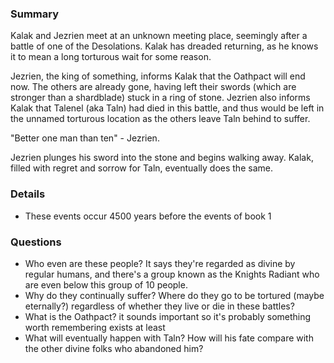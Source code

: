 ### Summary
Kalak and Jezrien meet at an unknown meeting place, seemingly after a battle of one of the Desolations. Kalak has dreaded returning, as he knows it to mean a long torturous wait for some reason. 

Jezrien, the king of something, informs Kalak that the Oathpact will end now. The others are already gone, having left their swords (which are stronger than a shardblade) stuck in a ring of stone. Jezrien also informs Kalak that Talenel (aka Taln) had died in this battle, and thus would be left in the unnamed torturous location as the others leave Taln behind to suffer. 

"Better one man than ten" - Jezrien.

Jezrien plunges his sword into the stone and begins walking away. Kalak, filled with regret and sorrow for Taln, eventually does the same.

### Details
* These events occur 4500 years before the events of book 1


### Questions
* Who even are these people? It says they're regarded as divine by regular humans, and there's a group known as the Knights Radiant who are even below this group of 10 people.
* Why do they continually suffer? Where do they go to be tortured (maybe eternally?) regardless of whether they live or die in these battles?
* What is the Oathpact? it sounds important so it's probably something worth remembering exists at least
* What will eventually happen with Taln? How will his fate compare with the other divine folks who abandoned him? 